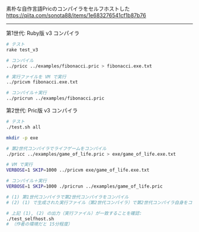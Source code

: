 素朴な自作言語Pricのコンパイラをセルフホストした  
https://qiita.com/sonota88/items/1e683276541cf1b87b76

---

第1世代: Ruby版 v3 コンパイラ

```sh
# テスト
rake test_v3
```

```sh
# コンパイル
../pricc ../examples/fibonacci.pric > fibonacci.exe.txt

# 実行ファイルを VM で実行
../pricvm fibonacci.exe.txt

# コンパイル＋実行
../pricrun ../examples/fibonacci.pric
```

第2世代: Pric版 v3 コンパイラ

```sh
# テスト
./test.sh all
```

```sh
mkdir -p exe

# 第2世代コンパイラでライフゲームをコンパイル
./pricc ../examples/game_of_life.pric > exe/game_of_life.exe.txt

# VM で実行
VERBOSE=1 SKIP=1000 ../pricvm exe/game_of_life.exe.txt

# コンパイル＋実行
VERBOSE=1 SKIP=1000 ./pricrun ../examples/game_of_life.pric
```

```sh
# (1) 第1世代コンパイラで第2世代コンパイラをコンパイル
# (2) (1) で生成された実行ファイル（第2世代コンパイラ）で第2世代コンパイラ自身をコンパイル

# 上記 (1), (2) の出力（実行ファイル）が一致することを確認:
./test_selfhost.sh
# （作者の環境だと 15分程度）
```
